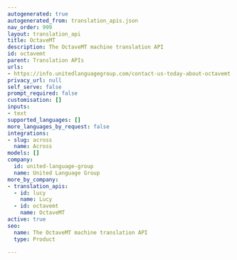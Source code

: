 ```yaml
---
autogenerated: true
autogenerated_from: translation_apis.json
nav_order: 999
layout: translation_api
title: OctaveMT
description: The OctaveMT machine translation API
id: octavemt
parent: Translation APIs
urls:
- https://info.unitedlanguagegroup.com/contact-us-today-about-octavemt
privacy_url: null
self_serve: false
prompt_required: false
customisation: []
inputs:
- text
supported_languages: []
more_languages_by_request: false
integrations:
- slug: across
  name: Across
models: []
company:
  id: united-language-group
  name: United Language Group
more_by_company:
- translation_apis:
  - id: lucy
    name: Lucy
  - id: octavemt
    name: OctaveMT
active: true
seo:
  name: The OctaveMT machine translation API
  type: Product

---
```


